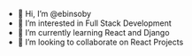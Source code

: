 - 👋 Hi, I’m @ebinsoby
- 👀 I’m interested in Full Stack Development
- 🌱 I’m currently learning React and Django
- 💞️ I’m looking to collaborate on React Projects


